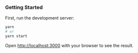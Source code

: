 ### Getting Started

First, run the development server:

```bash
yarn
# or
yarn start
```

Open [http://localhost:3000](http://localhost:3000) with your browser to see the result.
